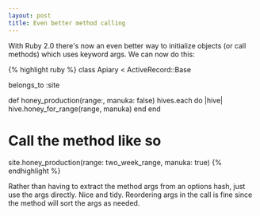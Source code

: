 ```yaml
---
layout: post
title: Even better method calling
---
```


<p>With Ruby 2.0 there's now an even better way to initialize objects (or call methods) which uses keyword args. We can now do this:</p>

{% highlight ruby %}
class Apiary < ActiveRecord::Base

belongs_to :site

def honey_production(range:, manuka: false)
  hives.each do |hive|
    hive.honey_for_range(range, manuka)
  end
end

# Call the method like so
site.honey_production(range: two_week_range, manuka: true)
{% endhighlight %}

<p>Rather than having to extract the method args from an options hash, just use the args directly. Nice and tidy. Reordering args in the call is fine since the method will sort the args as needed.</p>
